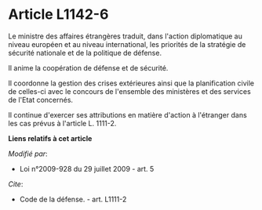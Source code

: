 # Article L1142-6

Le ministre des affaires étrangères traduit, dans l'action diplomatique au niveau européen et au niveau international, les
priorités de la stratégie de sécurité nationale et de la politique de défense. 

Il anime la coopération de défense et de sécurité. 

Il coordonne la gestion des crises extérieures ainsi que la planification civile de celles-ci avec le concours de l'ensemble
des ministères et des services de l'Etat concernés. 

Il continue d'exercer ses attributions en matière d'action à l'étranger dans les cas prévus à l'article L. 1111-2.

**Liens relatifs à cet article**

_Modifié par_:

  - Loi n°2009-928 du 29 juillet 2009 - art. 5

_Cite_:

  - Code de la défense. - art. L1111-2

